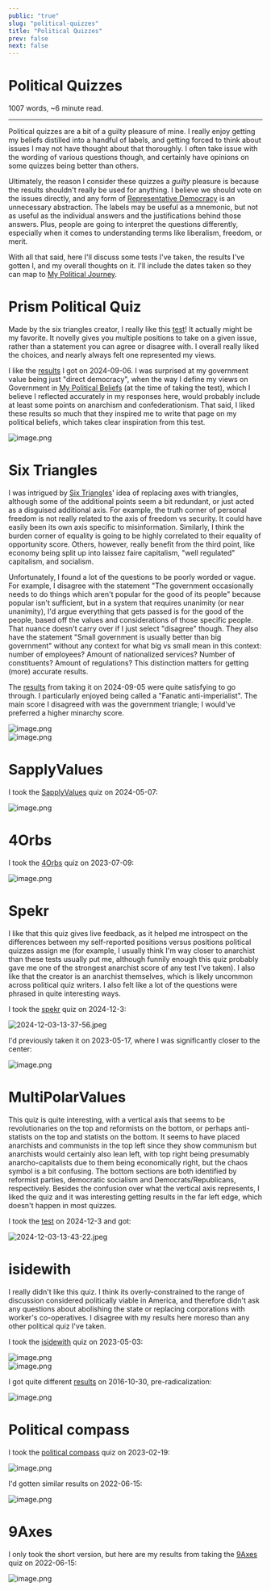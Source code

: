 ```yaml
---
public: "true"
slug: "political-quizzes"
title: "Political Quizzes"
prev: false
next: false
---
```

<script setup>
import { data } from '../../git.data.ts';
import { useData } from 'vitepress';
const pageData = useData();
</script>
<h1 class="p-name">Political Quizzes</h1>
<p>1007 words, ~6 minute read. <span v-html="data[`site/${pageData.page.value.relativePath}`]" /></p>
<hr/>

Political quizzes are a bit of a guilty pleasure of mine. I really enjoy getting my beliefs distilled into a handful of labels, and getting forced to think about issues I may not have thought about that thoroughly. I often take issue with the wording of various questions though, and certainly have opinions on some quizzes being better than others.

Ultimately, the reason I consider these quizzes a _guilty_ pleasure is because the results shouldn't really be used for anything. I believe we should vote on the issues directly, and any form of [Representative Democracy](/garden/representative-democracy/index.md) is an unnecessary abstraction. The labels may be useful as a mnemonic, but not as useful as the individual answers and the justifications behind those answers. Plus, people are going to interpret the questions differently, especially when it comes to understanding terms like liberalism, freedom, or merit.

With all that said, here I'll discuss some tests I've taken, the results I've gotten l, and my overall thoughts on it. I'll include the dates taken so they can map to [My Political Journey](/garden/my-political-journey/index.md).

# Prism Political Quiz

Made by the six triangles creator, I really like this [test](https://prismquiz.github.io)! It actually might be my favorite. It novelly gives you multiple positions to take on a given issue, rather than a statement you can agree or disagree with. I overall really liked the choices, and nearly always felt one represented my views.

I like the [results](https://prismquiz.github.io/results.html?result=m0QWd0KZP&lang=en) I got on 2024-09-06. I was surprised at my government value being just "direct democracy", when the way I define my views on Government in [My Political Beliefs](/garden/my-political-beliefs/index.md) (at the time of taking the test), which I believe I reflected accurately in my responses here, would probably include at least some points on anarchism and confederationism. That said, I liked these results so much that they inspired me to write that page on my political beliefs, which takes clear inspiration from this test.

<div class="img-container"><img src="/garden/image_1725623164393_0.png" title="image.png"/></div>

# Six Triangles

I was intrigued by [Six Triangles](https://sixtriangles.github.io/index.html)' idea of replacing axes with triangles, although some of the additional points seem a bit redundant, or just acted as a disguised additional axis. For example, the truth corner of personal freedom is not really related to the axis of freedom vs security. It could have easily been its own axis specific to misinformation. Similarly, I think the burden corner of equality is going to be highly correlated to their equality of opportunity score. Others, however, really benefit from the third point, like economy being split up into laissez faire capitalism, "well regulated" capitalism, and socialism.

Unfortunately, I found a lot of the questions to be poorly worded or vague. For example, I disagree with the statement "The government occasionally needs to do things which aren't popular for the good of its people" because popular isn't sufficient, but in a system that requires unanimity (or near unanimity), I'd argue everything that gets passed is for the good of the people, based off the values and considerations of those specific people. That nuance doesn't carry over if I just select "disagree" though. They also have the statement "Small government is usually better than big government" without any context for what big vs small mean in this context: number of employees? Amount of nationalized services? Number of constituents? Amount of regulations? This distinction matters for getting (more) accurate results.

The [results](https://sixtriangles.github.io/results.html?xzacdiqqqqfrqqlqbnwoipzx&lang=en) from taking it on 2024-09-05 were quite satisfying to go through. I particularly enjoyed being called a "Fanatic anti-imperialist". The main score I disagreed with was the government triangle; I would've preferred a higher minarchy score.

<div class="img-container"><img src="/garden/image_1725595248824_0.png" title="image.png"/></div>

<div class="img-container"><img src="/garden/image_1725595266970_0.png" title="image.png"/></div>

# SapplyValues

I took the [SapplyValues](https://sapplyvalues.github.io/) quiz on 2024-05-07:

<div class="img-container"><img src="/garden/image_1725596689335_0.png" title="image.png"/></div>

# 4Orbs

I took the [4Orbs](https://theghostofinky.github.io/4orbs/index.html) quiz on 2023-07-09:

<div class="img-container"><img src="/garden/image_1725596872858_0.png" title="image.png"/></div>

# Spekr

I like that this quiz gives live feedback, as it helped me introspect on the differences between my self-reported positions versus positions political quizzes assign me (for example, I usually think I'm way closer to anarchist than these tests usually put me, although funnily enough this quiz probably gave me one of the strongest anarchist score of any test I've taken). I also like that the creator is an anarchist themselves, which is likely uncommon across political quiz writers. I also felt like a lot of the questions were phrased in quite interesting ways.

I took the [spekr](https://jarick.works/spekr/) quiz on 2024-12-3:

<div class="img-container"><img src="/garden/2024-12-03-13-37-56.jpeg" title="2024-12-03-13-37-56.jpeg"/></div>

I'd previously taken it on 2023-05-17, where I was significantly closer to the center:

<div class="img-container"><img src="/garden/image_1725597384430_0.png" title="image.png"/></div>

# MultiPolarValues

This quiz is quite interesting, with a vertical axis that seems to be revolutionaries on the top and reformists on the bottom, or perhaps anti-statists on the top and statists on the bottom. It seems to have placed anarchists and communists in the top left since they show communism but anarchists would certainly also lean left, with top right being presumably anarcho-capitalists due to them being economically right, but the chaos symbol is a bit confusing. The bottom sections are both identified by reformist parties, democratic socialism and Democrats/Republicans, respectively. Besides the confusion over what the vertical axis represents, I liked the quiz and it was interesting getting results in the far left edge, which doesn't happen in most quizzes.

I took the [test](https://multipolarist.github.io/MultipolarValues.github.io/) on 2024-12-3 and got:

<div class="img-container"><img src="/garden/2024-12-03-13-43-22.jpeg" title="2024-12-03-13-43-22.jpeg"/></div>

# isidewith

I really didn't like this quiz. I think its overly-constrained to the range of discussion considered politically viable in America, and therefore didn't ask any questions about abolishing the state or replacing corporations with worker's co-operatives. I disagree with my results here moreso than any other political quiz I've taken.

I took the [isidewith](https://www.isidewith.com/political-quiz) quiz on 2023-05-03:

<div class="img-container"><img src="/garden/image_1725598183342_0.png" title="image.png"/></div>

<div class="img-container"><img src="/garden/image_1725598206435_0.png" title="image.png"/></div>

I got quite different [results](https://secure.isidewith.com/elections/2016-presidential/1596263908) on 2016-10-30, pre-radicalization:

<div class="img-container"><img src="/garden/image_1725617078179_0.png" title="image.png"/></div>

# Political compass

I took the [political compass](https://www.politicalcompass.org/test) quiz on 2023-02-19:

<div class="img-container"><img src="/garden/image_1725598398891_0.png" title="image.png"/></div>

I'd gotten similar results on 2022-06-15:

<div class="img-container"><img src="/garden/image_1725598481054_0.png" title="image.png"/></div>

# 9Axes

I only took the short version, but here are my results from taking the [9Axes](https://9axes.github.io/) quiz on 2022-06-15:

<div class="img-container"><img src="/garden/image_1725598637811_0.png" title="image.png"/></div>